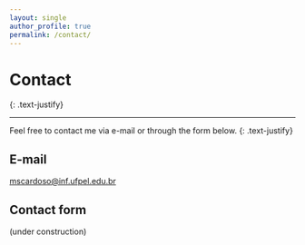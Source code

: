 ```yaml
---
layout: single
author_profile: true
permalink: /contact/
---
```


# Contact
{: .text-justify}

<hr>

Feel free to contact me via e-mail or through the form below.
{: .text-justify} 

## E-mail
mscardoso@inf.ufpel.edu.br

## Contact form
(under construction)